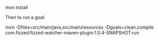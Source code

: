 mvn install

Then to run a goal:

mvn -Dfiles=src/main/java,src/main/resources -Dgoals=clean,compile com.fizzed:fizzed-watcher-maven-plugin:1.0.4-SNAPSHOT:run
